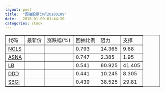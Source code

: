 ```yaml
---
layout: post
title:  "回抽股票分析20180109"
date:   2018-01-09 01:44:20
categories: stock
---
```

<script type="text/javascript">
var stockList = []
stockList.push('gb_ngls');
stockList.push('gb_asna');
stockList.push('gb_lb');
stockList.push('gb_ddd');
stockList.push('gb_sbgi');
</script>
<table border="1">
 <tr>
 <td>代码</td>
 <td>最新价</td>
 <td>涨跌幅(%)</td>
 <td>回抽比例</td>
 <td>阻力</td>
 <td>支撑</td>
</tr>
  <tr id="ngls">
  <td><a href="http://stock.finance.sina.com.cn/usstock/quotes/NGLS.html" target="_blank">NGLS</a></td><td></td><td></td><td>0.793</td><td>14.365</td><td>9.68</td></tr>
  <tr id="asna">
  <td><a href="http://stock.finance.sina.com.cn/usstock/quotes/ASNA.html" target="_blank">ASNA</a></td><td></td><td></td><td>0.747</td><td>2.385</td><td>1.95</td></tr>
  <tr id="lb">
  <td><a href="http://stock.finance.sina.com.cn/usstock/quotes/LB.html" target="_blank">LB</a></td><td></td><td></td><td>0.541</td><td>60.925</td><td>41.405</td></tr>
  <tr id="ddd">
  <td><a href="http://stock.finance.sina.com.cn/usstock/quotes/DDD.html" target="_blank">DDD</a></td><td></td><td></td><td>0.441</td><td>10.245</td><td>8.305</td></tr>
  <tr id="sbgi">
  <td><a href="http://stock.finance.sina.com.cn/usstock/quotes/SBGI.html" target="_blank">SBGI</a></td><td></td><td></td><td>0.439</td><td>38.525</td><td>29.81</td></tr>
</table>
